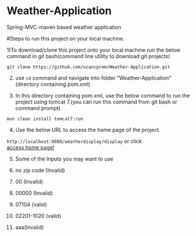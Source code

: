 # Weather-Application
Spring-MVC-maven based weather application

#Steps to run this project on your local machine.

1)To download/clone this project onto your local machine run the below command in git bash(command line utility to download git projects)

 `git clone https://github.com/ucancprem/Weather-Application.git`

2) use `cd` command and navigate into folder "Weather-Application" (directory containing pom.xml)

3) In this directory containing pom.xml, use the below command to run the project using tomcat 7.(you can run this command from git bash or command prompt)

`mvn clean install tomcat7:run`

4) Use the below URL to access the home page of the project.

`http://localhost:8080/weatherdisplay/display` or click  
[access home page!](http://localhost:8080/weatherdisplay/display)

5) Some of the Inputs you may want to use

1) no zip code (Invalid)

2) 00 (Invalid)

3) 00000 (Invalid)

4) 07104 (valid)

5) 02201-1020 (valid)

6) aaa(Invalid)

